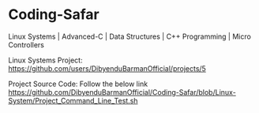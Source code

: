 # Coding-Safar
Linux Systems | Advanced-C | Data Structures | C++ Programming | Micro Controllers

Linux Systems Project: https://github.com/users/DibyenduBarmanOfficial/projects/5

Project Source Code: Follow the below link 
https://github.com/DibyenduBarmanOfficial/Coding-Safar/blob/Linux-System/Project_Command_Line_Test.sh
